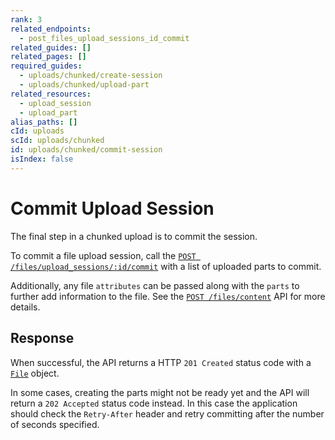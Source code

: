 ```yaml
---
rank: 3
related_endpoints:
  - post_files_upload_sessions_id_commit
related_guides: []
related_pages: []
required_guides:
  - uploads/chunked/create-session
  - uploads/chunked/upload-part
related_resources:
  - upload_session
  - upload_part
alias_paths: []
cId: uploads
scId: uploads/chunked
id: uploads/chunked/commit-session
isIndex: false
---
```

# Commit Upload Session

The final step in a chunked upload is to commit the session.

To commit a file upload session, call the [`POST /files/upload_sessions/:id/commit`][e_commit] with a list of uploaded parts to commit.

<Samples id="post_files_upload_sessions_id_commit">

</Samples>

<Message>

Additionally, any file `attributes` can be passed along with the `parts` to further add information to the file. See the [`POST /files/content`][e_file] API for more details.

</Message>

## Response

When successful, the API returns a HTTP `201 Created` status code with a [`File`][r_file] object.

In some cases, creating the parts might not be ready yet and the API will return a `202 Accepted` status code instead. In this case the application should check the `Retry-After` header and retry committing after the number of seconds specified.

[e_commit]: e://post_files_upload_sessions_id_commit

[e_file]: e://post_files_content

[r_file]: r://file
